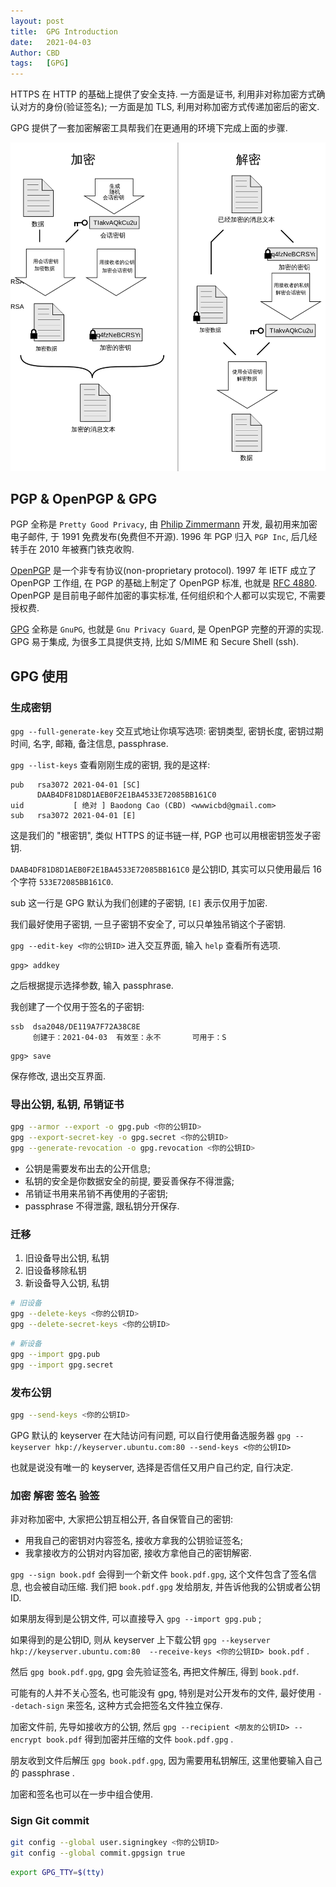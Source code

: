 ```yaml
---
layout: post
title:  GPG Introduction
date:   2021-04-03
Author: CBD
tags:   [GPG]
---
```


HTTPS 在 HTTP 的基础上提供了安全支持. 一方面是证书, 利用非对称加密方式确认对方的身份(验证签名); 一方面是加 TLS, 利用对称加密方式传递加密后的密文.

GPG 提供了一套加密解密工具帮我们在更通用的环境下完成上面的步骤.

![pgp-flow.png](/images/pgp-flow.png)

## PGP & OpenPGP & GPG

PGP 全称是 `Pretty Good Privacy`, 由 [Philip Zimmermann](https://philzimmermann.com/) 开发, 最初用来加密电子邮件, 于 1991 免费发布(免费但不开源).
1996 年 PGP 归入 `PGP Inc`, 后几经转手在 2010 年被赛门铁克收购.

[OpenPGP](https://www.openpgp.org/) 是一个非专有协议(non-proprietary protocol).
1997 年 IETF 成立了 OpenPGP 工作组, 在 PGP 的基础上制定了 OpenPGP 标准, 也就是 [RFC 4880](https://tools.ietf.org/html/rfc4880).
OpenPGP 是目前电子邮件加密的事实标准, 任何组织和个人都可以实现它, 不需要授权费.

[GPG](https://www.gnupg.org/) 全称是 `GnuPG`, 也就是 `Gnu Privacy Guard`, 是 OpenPGP 完整的开源的实现.
GPG 易于集成, 为很多工具提供支持, 比如  S/MIME 和 Secure Shell (ssh).

## GPG 使用

### 生成密钥

`gpg --full-generate-key` 交互式地让你填写选项: 密钥类型, 密钥长度, 密钥过期时间, 名字, 邮箱, 备注信息, passphrase.

`gpg --list-keys` 查看刚刚生成的密钥, 我的是这样:

```text
pub   rsa3072 2021-04-01 [SC]
      DAAB4DF81D8D1AEB0F2E1BA4533E72085BB161C0
uid           [ 绝对 ] Baodong Cao (CBD) <wwwicbd@gmail.com>
sub   rsa3072 2021-04-01 [E]
```

这是我们的 "根密钥", 类似 HTTPS 的证书链一样, PGP 也可以用根密钥签发子密钥.

`DAAB4DF81D8D1AEB0F2E1BA4533E72085BB161C0` 是公钥ID, 其实可以只使用最后 16 个字符 `533E72085BB161C0`.

sub 这一行是 GPG 默认为我们创建的子密钥, `[E]` 表示仅用于加密.

我们最好使用子密钥, 一旦子密钥不安全了, 可以只单独吊销这个子密钥.

`gpg --edit-key <你的公钥ID>` 进入交互界面, 输入 `help` 查看所有选项.

```text
gpg> addkey
```

之后根据提示选择参数, 输入 passphrase.

我创建了一个仅用于签名的子密钥:

```text
ssb  dsa2048/DE119A7F72A38C8E
     创建于：2021-04-03  有效至：永不       可用于：S
```

```text
gpg> save
```

保存修改, 退出交互界面.

### 导出公钥, 私钥, 吊销证书

```zsh
gpg --armor --export -o gpg.pub <你的公钥ID>
gpg --export-secret-key -o gpg.secret <你的公钥ID>
gpg --generate-revocation -o gpg.revocation <你的公钥ID>
```

* 公钥是需要发布出去的公开信息;
* 私钥的安全是你数据安全的前提, 要妥善保存不得泄露;
* 吊销证书用来吊销不再使用的子密钥;
* passphrase 不得泄露, 跟私钥分开保存.

### 迁移

1. 旧设备导出公钥, 私钥
2. 旧设备移除私钥
3. 新设备导入公钥, 私钥

```zsh
# 旧设备
gpg --delete-keys <你的公钥ID>
gpg --delete-secret-keys <你的公钥ID>
```

```zsh
# 新设备
gpg --import gpg.pub
gpg --import gpg.secret
```

### 发布公钥

```zsh
gpg --send-keys <你的公钥ID>
```

GPG 默认的 keyserver 在大陆访问有问题, 可以自行使用备选服务器
`gpg --keyserver hkp://keyserver.ubuntu.com:80 --send-keys <你的公钥ID>`

也就是说没有唯一的 keyserver, 选择是否信任又用户自己约定, 自行决定.

### 加密 解密 签名 验签

非对称加密中, 大家把公钥互相公开, 各自保管自己的密钥:

* 用我自己的密钥对内容签名, 接收方拿我的公钥验证签名;
* 我拿接收方的公钥对内容加密, 接收方拿他自己的密钥解密.

`gpg --sign book.pdf` 会得到一个新文件 `book.pdf.gpg`, 这个文件包含了签名信息, 也会被自动压缩. 我们把 `book.pdf.gpg` 发给朋友, 并告诉他我的公钥或者公钥ID.

如果朋友得到是公钥文件, 可以直接导入 `gpg --import gpg.pub` ;

如果得到的是公钥ID, 则从 keyserver 上下载公钥 `gpg --keyserver hkp://keyserver.ubuntu.com:80  --receive-keys <你的公钥ID> book.pdf` .

然后 `gpg book.pdf.gpg`, gpg 会先验证签名, 再把文件解压, 得到 `book.pdf`.

可能有的人并不关心签名, 也可能没有 gpg, 特别是对公开发布的文件, 最好使用 `--detach-sign` 来签名, 这种方式会把签名文件独立保存.

加密文件前, 先导如接收方的公钥, 然后 `gpg --recipient <朋友的公钥ID> --encrypt book.pdf` 得到加密并压缩的文件 `book.pdf.gpg` .

朋友收到文件后解压 `gpg book.pdf.gpg`, 因为需要用私钥解压, 这里他要输入自己的 passphrase .

加密和签名也可以在一步中组合使用.

### Sign Git commit

```zsh
git config --global user.signingkey <你的公钥ID>
git config --global commit.gpgsign true
```

```zsh
export GPG_TTY=$(tty)
```
